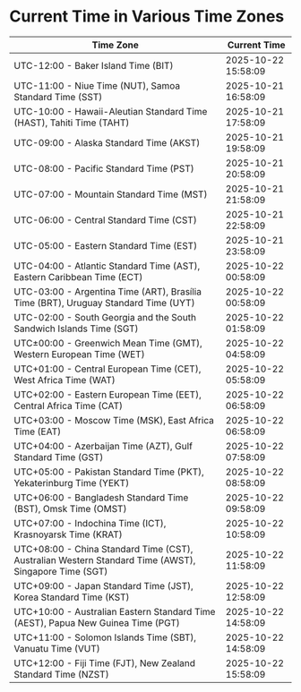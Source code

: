 # Current Time in Various Time Zones

| Time Zone | Current Time |
|-----------|--------------|
| UTC-12:00 - Baker Island Time (BIT) | 2025-10-22 15:58:09 |
| UTC-11:00 - Niue Time (NUT), Samoa Standard Time (SST) | 2025-10-21 16:58:09 |
| UTC-10:00 - Hawaii-Aleutian Standard Time (HAST), Tahiti Time (TAHT) | 2025-10-21 17:58:09 |
| UTC-09:00 - Alaska Standard Time (AKST) | 2025-10-21 19:58:09 |
| UTC-08:00 - Pacific Standard Time (PST) | 2025-10-21 20:58:09 |
| UTC-07:00 - Mountain Standard Time (MST) | 2025-10-21 21:58:09 |
| UTC-06:00 - Central Standard Time (CST) | 2025-10-21 22:58:09 |
| UTC-05:00 - Eastern Standard Time (EST) | 2025-10-21 23:58:09 |
| UTC-04:00 - Atlantic Standard Time (AST), Eastern Caribbean Time (ECT) | 2025-10-22 00:58:09 |
| UTC-03:00 - Argentina Time (ART), Brasília Time (BRT), Uruguay Standard Time (UYT) | 2025-10-22 00:58:09 |
| UTC-02:00 - South Georgia and the South Sandwich Islands Time (SGT) | 2025-10-22 01:58:09 |
| UTC±00:00 - Greenwich Mean Time (GMT), Western European Time (WET) | 2025-10-22 04:58:09 |
| UTC+01:00 - Central European Time (CET), West Africa Time (WAT) | 2025-10-22 05:58:09 |
| UTC+02:00 - Eastern European Time (EET), Central Africa Time (CAT) | 2025-10-22 06:58:09 |
| UTC+03:00 - Moscow Time (MSK), East Africa Time (EAT) | 2025-10-22 06:58:09 |
| UTC+04:00 - Azerbaijan Time (AZT), Gulf Standard Time (GST) | 2025-10-22 07:58:09 |
| UTC+05:00 - Pakistan Standard Time (PKT), Yekaterinburg Time (YEKT) | 2025-10-22 08:58:09 |
| UTC+06:00 - Bangladesh Standard Time (BST), Omsk Time (OMST) | 2025-10-22 09:58:09 |
| UTC+07:00 - Indochina Time (ICT), Krasnoyarsk Time (KRAT) | 2025-10-22 10:58:09 |
| UTC+08:00 - China Standard Time (CST), Australian Western Standard Time (AWST), Singapore Time (SGT) | 2025-10-22 11:58:09 |
| UTC+09:00 - Japan Standard Time (JST), Korea Standard Time (KST) | 2025-10-22 12:58:09 |
| UTC+10:00 - Australian Eastern Standard Time (AEST), Papua New Guinea Time (PGT) | 2025-10-22 14:58:09 |
| UTC+11:00 - Solomon Islands Time (SBT), Vanuatu Time (VUT) | 2025-10-22 14:58:09 |
| UTC+12:00 - Fiji Time (FJT), New Zealand Standard Time (NZST) | 2025-10-22 15:58:09 |
